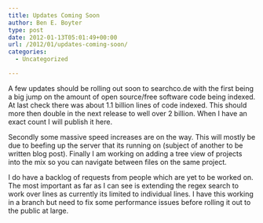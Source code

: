 ```yaml
---
title: Updates Coming Soon
author: Ben E. Boyter
type: post
date: 2012-01-13T05:01:49+00:00
url: /2012/01/updates-coming-soon/
categories:
  - Uncategorized

---
```

A few updates should be rolling out soon to searchco.de with the first being a big jump on the amount of open source/free software code being indexed. At last check there was about 1.1 billion lines of code indexed. This should more then double in the next release to well over 2 billion. When I have an exact count I will publish it here.

Secondly some massive speed increases are on the way. This will mostly be due to beefing up the server that its running on (subject of another to be written blog post). Finally I am working on adding a tree view of projects into the mix so you can navigate between files on the same project.

I do have a backlog of requests from people which are yet to be worked on. The most important as far as I can see is extending the regex search to work over lines as currently its limited to individual lines. I have this working in a branch but need to fix some performance issues before rolling it out to the public at large.
